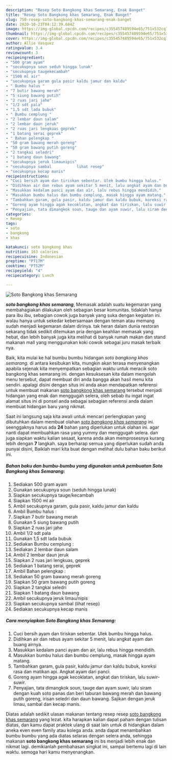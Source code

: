 ```yaml
---
description: "Resep Soto Bangkong khas Semarang, Enak Banget"
title: "Resep Soto Bangkong khas Semarang, Enak Banget"
slug: 750-resep-soto-bangkong-khas-semarang-enak-banget
date: 2020-10-23T04:12:39.684Z
image: https://img-global.cpcdn.com/recipes/c355457489594e65/751x532cq70/soto-bangkong-khas-semarang-foto-resep-utama.jpg
thumbnail: https://img-global.cpcdn.com/recipes/c355457489594e65/751x532cq70/soto-bangkong-khas-semarang-foto-resep-utama.jpg
cover: https://img-global.cpcdn.com/recipes/c355457489594e65/751x532cq70/soto-bangkong-khas-semarang-foto-resep-utama.jpg
author: Allie Vasquez
ratingvalue: 3.4
reviewcount: 3
recipeingredient:
- "500 gram ayam"
- "secukupnya soun seduh hingga lunak"
- "secukupnya taugekecambah"
- "1500 ml air"
- "secukupnya garam gula pasir kaldu jamur dan kaldu"
- " Bumbu halus "
- "7 butir bawang merah"
- "5 siung bawang putih"
- "2 ruas jari jahe"
- "1/2 sdt pala"
- "1,5 sdt lada bubuk"
- " Bumbu cemplung "
- "2 lembar daun salam"
- "2 lembar daun jeruk"
- "2 ruas jari lengkuas geprek"
- "1 batang serai geprek"
- " Bahan pelengkap "
- "50 gram bawang merah goreng"
- "50 gram bawang putih goreng"
- "2 tangkai seledri"
- "1 batang daun bawang"
- "secukupnya jeruk limaunipis"
- "secukupnya sambal           lihat resep"
- "secukupnya kecap manis"
recipeinstructions:
- "Cuci bersih ayam dan tiriskan sebentar. Ulek bumbu hingga halus."
- "Didihkan air dan rebus ayam sekitar 5 menit, lalu angkat ayam dan buang airnya."
- "Masukkan kedalam panci ayam dan air, lalu rebus hingga mendidih."
- "Masukkan bumbu halus dan bumbu cemplung, masak hingga ayam matang."
- "Tambahkan garam, gula pasir, kaldu jamur dan kaldu bubuk, koreksi rasa dan matikan api. Angkat ayam dari panci."
- "Goreng ayam hingga agak kecoklatan, angkat dan tiriskan, lalu suwir-suwir."
- "Penyajian, tata dimangkok soun, tauge dan ayam suwir, lalu siram dengan kuah soto panas dan beri taburan bawang merah dan bawang putih goreng, irisan seledri dan daun bawang. Sajikan dengan jeruk limau, sambal dan kecap manis."
categories:
- Resep
tags:
- soto
- bangkong
- khas

katakunci: soto bangkong khas 
nutrition: 163 calories
recipecuisine: Indonesian
preptime: "PT17M"
cooktime: "PT52M"
recipeyield: "4"
recipecategory: Lunch

---
```



![Soto Bangkong khas Semarang](https://img-global.cpcdn.com/recipes/c355457489594e65/751x532cq70/soto-bangkong-khas-semarang-foto-resep-utama.jpg)

<b><i>soto bangkong khas semarang</i></b>, Memasak adalah suatu kegemaran yang membahagiakan dilakukan oleh sebagian besar komunitas. tidaklah hanya para ibu ibu, sebagian cowok juga banyak yang suka dengan kegiatan ini. walau hanya untuk sekedar kebersamaan dengan teman atau memang sudah menjadi kegemaran dalam dirinya. tak heran dalam dunia restoran sekarang tidak sedikit ditemukan pria dengan keahlian memasak yang hebat, dan lebih banyak juga kita melihat di banyak rumah makan dan stand makanan mall yang menggunakan koki cowok sebagai juru masak terbaik nya.

Baik, kita mulai ke hal bumbu bumbu hidangan <i>soto bangkong khas semarang</i>. di antara kesibukan kita, mungkin akan terasa menyenangkan apabila sejenak kita menyempatkan sebagian waktu untuk meracik soto bangkong khas semarang ini. dengan kesuksesan kita dalam mengolah menu tersebut, dapat membuat diri anda bangga akan hasil menu kita sendiri. apalagi disini dengan situs ini anda akan mendapatkan referensi untuk membuat makanan <u>soto bangkong khas semarang</u> tersebut menjadi hidangan yang enak dan menggugah selera, oleh sebab itu ingat ingat alamat situs ini di ponsel anda sebagai sebagian referensi anda dalam membuat hidangan baru yang nikmat.




Saat ini langsung saja kita awali untuk mencari perlengkapan yang dibutuhkan dalam membuat olahan <u><i>soto bangkong khas semarang</i></u> ini. seenggaknya harus ada <b>24</b> bahan yang diperlukan untuk olahan ini. agar nanti dapat membuahkan rasa yang yummy dan menggugah selera. dan juga siapkan waktu kalian sesaat, karena anda akan memprosesnya kurang lebih dengan <b>7</b> langkah. saya berharap semua yang diperlukan sudah anda punyai disini, Baiklah mari kita buat dengan melihat dulu bahan baku berikut ini.

<!--inarticleads1-->

##### Bahan baku dan bumbu-bumbu yang digunakan untuk pembuatan Soto Bangkong khas Semarang:

1. Sediakan 500 gram ayam
1. Gunakan secukupnya soun (seduh hingga lunak)
1. Siapkan secukupnya tauge/kecambah
1. Siapkan 1500 ml air
1. Ambil secukupnya garam, gula pasir, kaldu jamur dan kaldu
1. Ambil  Bumbu halus :
1. Siapkan 7 butir bawang merah
1. Gunakan 5 siung bawang putih
1. Siapkan 2 ruas jari jahe
1. Ambil 1/2 sdt pala
1. Gunakan 1,5 sdt lada bubuk
1. Sediakan  Bumbu cemplung :
1. Sediakan 2 lembar daun salam
1. Ambil 2 lembar daun jeruk
1. Siapkan 2 ruas jari lengkuas, geprek
1. Sediakan 1 batang serai, geprek
1. Ambil  Bahan pelengkap :
1. Sediakan 50 gram bawang merah goreng
1. Siapkan 50 gram bawang putih goreng
1. Siapkan 2 tangkai seledri
1. Siapkan 1 batang daun bawang
1. Ambil secukupnya jeruk limau/nipis
1. Siapkan secukupnya sambal           (lihat resep)
1. Sediakan secukupnya kecap manis




<!--inarticleads2-->

##### Cara menyiapkan Soto Bangkong khas Semarang:

1. Cuci bersih ayam dan tiriskan sebentar. Ulek bumbu hingga halus.
1. Didihkan air dan rebus ayam sekitar 5 menit, lalu angkat ayam dan buang airnya.
1. Masukkan kedalam panci ayam dan air, lalu rebus hingga mendidih.
1. Masukkan bumbu halus dan bumbu cemplung, masak hingga ayam matang.
1. Tambahkan garam, gula pasir, kaldu jamur dan kaldu bubuk, koreksi rasa dan matikan api. Angkat ayam dari panci.
1. Goreng ayam hingga agak kecoklatan, angkat dan tiriskan, lalu suwir-suwir.
1. Penyajian, tata dimangkok soun, tauge dan ayam suwir, lalu siram dengan kuah soto panas dan beri taburan bawang merah dan bawang putih goreng, irisan seledri dan daun bawang. Sajikan dengan jeruk limau, sambal dan kecap manis.




Diatas adalah sedikit ulasan makanan tentang resep resep <u>soto bangkong khas semarang</u> yang lezat. kita harapkan kalian dapat paham dengan tulisan diatas, dan kamu dapat praktek ulang di saat lain untuk di hidangkan dalam aneka even even family atau kolega anda. anda dapat menambahkan bumbu bumbu yang ada diatas selaras dengan selera anda, sehingga makanan <b>soto bangkong khas semarang</b> ini bs menjadi lebih enak dan nikmat lagi. demikianlah pembahasan singkat ini, sampai bertemu lagi di lain waktu. semoga hari kamu menyenangkan.
